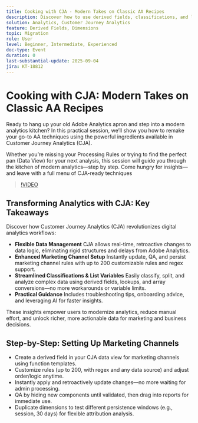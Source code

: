 ```yaml
---
title: Cooking with CJA - Modern Takes on Classic AA Recipes
description: Discover how to use derived fields, classifications, and list-enabled dimensions in Customer Journey Analytics to unlock flexible, retroactive insights.
solution: Analytics, Customer Journey Analytics
feature: Derived Fields, Dimensions
topic: Migration
role: User
level: Beginner, Intermediate, Experienced
doc-type: Event
duration: 0
last-substantial-update: 2025-09-04
jira: KT-18812
---
```


# Cooking with CJA: Modern Takes on Classic AA Recipes

Ready to hang up your old Adobe Analytics apron and step into a modern analytics kitchen? In this practical session, we’ll show you how to remake your go-to AA techniques using the powerful ingredients available in Customer Journey Analytics (CJA).

Whether you’re missing your Processing Rules or trying to find the perfect pan (Data View) for your next analysis, this session will guide you through the kitchen of modern analytics—step by step.
Come hungry for insights—and leave with a full menu of CJA-ready techniques

>[!VIDEO](https://video.tv.adobe.com/v/3471110/?learn=on&enablevpops)

## Transforming Analytics with CJA: Key Takeaways

Discover how Customer Journey Analytics (CJA) revolutionizes digital analytics workflows:

* **Flexible Data Management** CJA allows real-time, retroactive changes to data logic, eliminating rigid structures and delays from Adobe Analytics.
* **Enhanced Marketing Channel Setup** Instantly update, QA, and persist marketing channel rules with up to 200 customizable rules and regex support.
* **Streamlined Classifications & List Variables** Easily classify, split, and analyze complex data using derived fields, lookups, and array conversions—no more workarounds or variable limits.
* **Practical Guidance** Includes troubleshooting tips, onboarding advice, and leveraging AI for faster insights.

These insights empower users to modernize analytics, reduce manual effort, and unlock richer, more actionable data for marketing and business decisions.

## Step-by-Step: Setting Up Marketing Channels

* Create a derived field in your CJA data view for marketing channels using function templates.
* Customize rules (up to 200, with regex and any data source) and adjust order/logic anytime.
* Instantly apply and retroactively update changes—no more waiting for admin processing.
* QA by hiding new components until validated, then drag into reports for immediate use.
* Duplicate dimensions to test different persistence windows (e.g., session, 30 days) for flexible attribution analysis.
